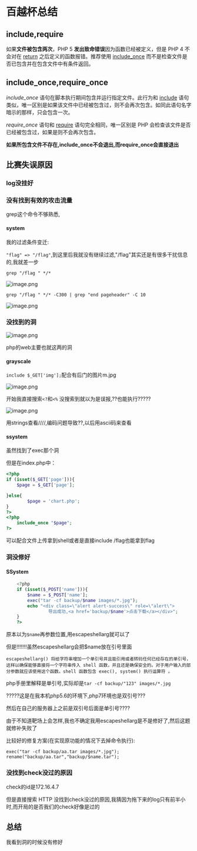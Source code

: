 # 百越杯总结



## include,require

如果**文件被包含两次**，PHP 5   **发出致命错误**因为函数已经被定义，但是 PHP 4 不会对在   [return](mk:@MSITStore:D:\ctf\手册\php_manual_zh.chm::/res/function.return.html) 之后定义的函数报错。推荐使用   [include_once](mk:@MSITStore:D:\ctf\手册\php_manual_zh.chm::/res/function.include-once.html) 而不是检查文件是否已包含并在包含文件中有条件返回。 

## include_once,require_once



*include_once* 语句在脚本执行期间包含并运行指定文件。此行为和   [include](mk:@MSITStore:D:\ctf\手册\php_manual_zh.chm::/res/function.include.html)   语句类似，唯一区别是如果该文件中已经被包含过，则不会再次包含。如同此语句名字暗示的那样，只会包含一次。

*require_once* 语句和 [require](mk:@MSITStore:D:\ctf\手册\php_manual_zh.chm::/res/function.require.html)   语句完全相同，唯一区别是 PHP 会检查该文件是否已经被包含过，如果是则不会再次包含。 

**如果所包含文件不存在,include_once不会退出,而require_once会直接退出**

## 比赛失误原因

### log没挂好







### 没有找到有效的攻击流量



grep这个命令不够熟悉,



#### system

我的过滤条件变迁:

`"flag" => "/flag"`,到这里后我就没有继续过滤,"/flag"其实还是有很多干扰信息的,我就差一步



`grep "/flag " */* `

![image.png](http://ww1.sinaimg.cn/large/006pWR9agy1g91fl7ptrij30k20arac7.jpg)



`grep "/flag " */* -C300 | grep "end pageheader" -C 10`

![image.png](http://ww1.sinaimg.cn/large/006pWR9agy1g91fk6h3jxj30oa05cdfx.jpg)





### 没找到的洞

![image.png](http://ww1.sinaimg.cn/large/006pWR9agy1g91c2qcxxyj30pl01vdgk.jpg)

php的web主要也就这两的洞

#### grayscale

`include $_GET['img'];`配合有后门的图片m.jpg

![image.png](http://ww1.sinaimg.cn/large/006pWR9agy1g91c4zci7cj30f001g3yg.jpg)

开始我直接搜索`<?`和`<%` 没搜索到就以为是误报,??也能执行?????

![image.png](http://ww1.sinaimg.cn/large/006pWR9agy1g91c93p00wj307100zjr6.jpg)

用strings查看////,编码问题导致??,以后用ascii码来查看



#### ssystem

虽然找到了exec那个洞

但是在index.php中：

```php
<?php
if (isset($_GET['page'])){
    $page = $_GET['page'];

}else{
        $page = 'chart.php';
}
?>
<?php
	include_once "$page";
?>
```

可以配合文件上传拿到shell或者是直接include /flag也能拿到flag





### 洞没修好

#### SSystem

```php
    <?php
    if (isset($_POST['name'])){
        $name = $_POST['name'];
        exec("tar -cf backup/$name images/*.jpg");
        echo "<div class=\"alert alert-success\" role=\"alert\">
                导出成功,<a href='backup/$name'>点击下载</a></div>";
    }
    ?>
```



原本以为`$name`再参数位置,用escapeshellarg就可以了

但是!!!!!!!虽然escapeshellarg会把$name放在引号里面

```
escapeshellarg() 将给字符串增加一个单引号并且能引用或者转码任何已经存在的单引号，这样以确保能够直接将一个字符串传入 shell 函数，并且还是确保安全的。对于用户输入的部分参数就应该使用这个函数。shell 函数包含 exec(), system() 执行运算符 。 
```

php手册里解释是单引号,实际却是` tar -cf backup/"123" images/*.jpg `

?????这是在我本机php5.6的环境下,php7环境也是双引号???

然后在自己的服务器上之前是双引号后面是单引号????

由于不知道靶场上会怎样,我也不确定我用escapeshellarg是不是修好了,然后这题就修补失败了





比较好的修复方案(在实现原功能的情况下去掉命令执行):

```
exec("tar -cf backup/aa.tar images/*.jpg");
rename("backup/aa.tar","backup/$name.tar");
```





### 没找到check没过的原因

check的id是172.16.4.7

但是直接搜索 HTTP 没找到check没过的原因,我猜因为拖下来的log只有前半小时,而开局的是否我们的check好像是过的



## 总结

我看到洞的时候没有修好

 
